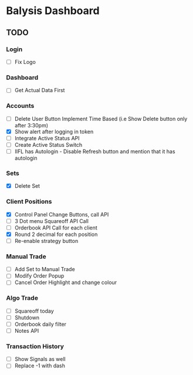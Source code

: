# Balysis Dashboard

## TODO

### Login
- [ ] Fix Logo

### Dashboard
- [ ] Get Actual Data First

### Accounts
- [ ] Delete User Button Implement Time Based (i.e Show Delete button only after 3:30pm)
- [x] Show alert after logging in token
- [ ] Integrate Active Status API
- [ ] Create Active Status Switch
- [ ] IIFL has Autologin - Disable Refresh button and mention that it has autologin

### Sets
- [x] Delete Set

### Client Positions
- [x] Control Panel Change Buttons, call API
- [ ] 3 Dot menu Squareoff API Call
- [ ] Orderbook API Call for each client
- [x] Round 2 decimal for each position
- [ ] Re-enable strategy button
 
### Manual Trade
- [ ] Add Set to Manual Trade
- [ ] Modify Order Popup
- [ ] Cancel Order Highlight and change colour

### Algo Trade
- [ ] Squareoff today
- [ ] Shutdown
- [ ] Orderbook daily filter
- [ ] Notes API

### Transaction History
- [ ] Show Signals as well
- [ ] Replace -1 with dash
